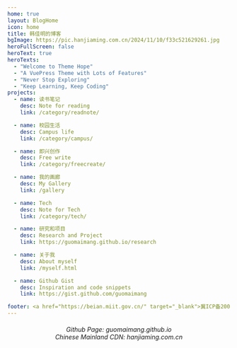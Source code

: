 ```yaml
---
home: true
layout: BlogHome
icon: home
title: 韩佳明的博客
bgImage: https://pic.hanjiaming.com.cn/2024/11/10/f33c521629261.jpg
heroFullScreen: false
heroText: true
heroTexts:
  - "Welcome to Theme Hope"
  - "A VuePress Theme with Lots of Features"
  - "Never Stop Exploring"
  - "Keep Learning, Keep Coding"
projects:
  - name: 读书笔记
    desc: Note for reading
    link: /category/readnote/

  - name: 校园生活
    desc: Campus life
    link: /category/campus/

  - name: 即兴创作
    desc: Free write
    link: /category/freecreate/

  - name: 我的画廊
    desc: My Gallery
    link: /gallery

  - name: Tech
    desc: Note for Tech
    link: /category/tech/

  - name: 研究和项目
    desc: Research and Project
    link: https://guomaimang.github.io/research

  - name: 关于我
    desc: About myself
    link: /myself.html

  - name: Github Gist
    desc: Inspiration and code snippets
    link: https://gist.github.com/guomaimang

footer: <a href="https://beian.miit.gov.cn/" target="_blank">冀ICP备20006728号-1 </a> | Serving since 2011.
---
```


<h6 style="text-align:center">
Github Page: guomaimang.github.io
<br />
Chinese Mainland CDN: hanjiaming.com.cn
</h6>

